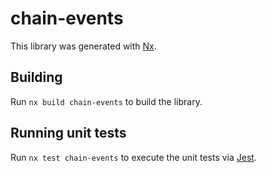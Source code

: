 # chain-events

This library was generated with [Nx](https://nx.dev).

## Building

Run `nx build chain-events` to build the library.

## Running unit tests

Run `nx test chain-events` to execute the unit tests via [Jest](https://jestjs.io).
